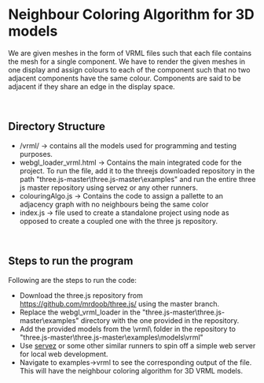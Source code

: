 # Neighbour Coloring Algorithm for 3D models


We are given meshes in the form of VRML files such that each file contains the mesh for a single component. We have to render the given meshes in one display and assign  colours to each of the component such that no two adjacent components have the same colour. Components are said to be adjacent if they share an edge in the display space.

<br>

## Directory Structure
* /vrml/ -> contains all the models used for programming and testing purposes. 
* webgl_loader_vrml.html -> Contains the main integrated code for the project. To run the file, add it to the threejs downloaded repository in the path "three.js-master\three.js-master\examples\" and run the entire three js master repository using servez or any other runners.
* colouringAlgo.js -> Contains the code to assign a pallette to an adjacency graph with no neighbours being the same color
* index.js -> file used to create a standalone project using node as opposed to create a coupled one with the three js repository.

<br>

## Steps to run the program
Following are the steps to run the code:
* Download the three.js repository from <a href="https://github.com/mrdoob/three.js/">https://github.com/mrdoob/three.js/</a> using the master branch.
* Replace the webgl_vrml_loader in the "three.js-master\three.js-master\examples\" directory with the one provided in the repository. 
* Add the provided models from the \vrml\ folder in the repository to "three.js-master\three.js-master\examples\models\vrml"
* Use <a href="https://greggman.github.io/servez/">servez</a> or some other similar runners to spin off a simple web server for local web development. 
* Navigate to examples->vrml to see the corresponding output of the file. This will have the neighbour coloring algorithm for 3D VRML models. 
